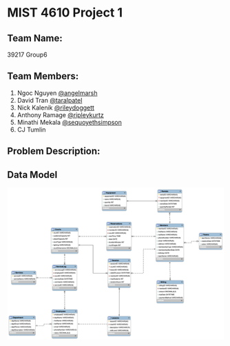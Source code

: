 # MIST 4610 Project 1

## Team Name: 
39217 Group6

## Team Members:
1. Ngoc Nguyen [@angelmarsh](https://www.github.com/apm83682)
2. David Tran [@taralpatel](https://www.github.com/taralbpatel)
3. Nick Kalenik [@rileydoggett](https://www.github.com/RileyDoggett)
4. Anthony Ramage [@ripleykurtz](https://www.github.com/RipleyKurtz)
5. Minathi Mekala [@sequoyethsimpson](https://www.github.com/quoysimpson)
6. CJ Tumlin

## Problem Description:



## Data Model
![Data Model](https://github.com/ngocpn1/MISTProject1/blob/main/Screenshot%202023-11-03%20at%204.07.04%20PM%20copy.png?raw=true)

